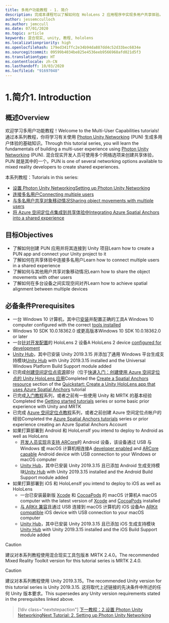 ```yaml
---
title: 多用户功能教程 - 1. 简介
description: 完成本课程可以了解如何在 HoloLens 2 应用程序中实现多用户共享体验。
author: jessemcculloch
ms.author: jemccull
ms.date: 07/01/2020
ms.topic: article
keywords: 混合现实, unity, 教程, hololens
ms.localizationpriority: high
ms.openlocfilehash: 179ed341ffc2e34b94da887dd4c52d33bec6834e
ms.sourcegitcommit: 09599b4034be825e4536eeb9566968afd021d5f3
ms.translationtype: HT
ms.contentlocale: zh-CN
ms.lasthandoff: 10/03/2020
ms.locfileid: "91697048"
---
```

# <a name="1-introduction"></a><span data-ttu-id="89e1e-105">1.简介</span><span class="sxs-lookup"><span data-stu-id="89e1e-105">1. Introduction</span></span>

## <a name="overview"></a><span data-ttu-id="89e1e-106">概述</span><span class="sxs-lookup"><span data-stu-id="89e1e-106">Overview</span></span>

<span data-ttu-id="89e1e-107">欢迎学习多用户功能教程！</span><span class="sxs-lookup"><span data-stu-id="89e1e-107">Welcome to the Multi-User Capabilities tutorials!</span></span> <span data-ttu-id="89e1e-108">通过本系列教程，你将学习有关使用 <a href="https://www.photonengine.com/PUN" target="_blank">Photon Unity Networking</a> (PUN) 生成多用户体验的基础知识。</span><span class="sxs-lookup"><span data-stu-id="89e1e-108">Through this tutorial series, you will learn the fundamentals of building a multi-user experience using <a href="https://www.photonengine.com/PUN" target="_blank">Photon Unity Networking</a> (PUN).</span></span> <span data-ttu-id="89e1e-109">混合现实开发人员可使用多个网络选项来创建共享体验，PUN 就是其中的一个。</span><span class="sxs-lookup"><span data-stu-id="89e1e-109">PUN is one of several networking options available to mixed reality developers to create shared experiences.</span></span>

<span data-ttu-id="89e1e-110">本系列教程：</span><span class="sxs-lookup"><span data-stu-id="89e1e-110">Tutorials in this series:</span></span>

* [<span data-ttu-id="89e1e-111">设置 Photon Unity Networking</span><span class="sxs-lookup"><span data-stu-id="89e1e-111">Setting up Photon Unity Networking</span></span>](mr-learning-sharing-02.md)
* [<span data-ttu-id="89e1e-112">连接多名用户</span><span class="sxs-lookup"><span data-stu-id="89e1e-112">Connecting multiple users</span></span>](mr-learning-sharing-03.md)
* [<span data-ttu-id="89e1e-113">与多名用户共享对象移动情况</span><span class="sxs-lookup"><span data-stu-id="89e1e-113">Sharing object movements with multiple users</span></span>](mr-learning-sharing-04.md)
* [<span data-ttu-id="89e1e-114">将 Azure 空间定位点集成到共享体验中</span><span class="sxs-lookup"><span data-stu-id="89e1e-114">Integrating Azure Spatial Anchors into a shared experience</span></span>](mr-learning-sharing-05.md)

## <a name="objectives"></a><span data-ttu-id="89e1e-115">目标</span><span class="sxs-lookup"><span data-stu-id="89e1e-115">Objectives</span></span>

* <span data-ttu-id="89e1e-116">了解如何创建 PUN 应用并将其连接到 Unity 项目</span><span class="sxs-lookup"><span data-stu-id="89e1e-116">Learn how to create a PUN app and connect your Unity project to it</span></span>
* <span data-ttu-id="89e1e-117">了解如何在共享体验中连接多名用户</span><span class="sxs-lookup"><span data-stu-id="89e1e-117">Learn how to connect multiple users in a shared experience</span></span>
* <span data-ttu-id="89e1e-118">了解如何与其他用户共享对象移动情况</span><span class="sxs-lookup"><span data-stu-id="89e1e-118">Learn how to share the object movements with other users</span></span>
* <span data-ttu-id="89e1e-119">了解如何在多台设备之间实现空间对齐</span><span class="sxs-lookup"><span data-stu-id="89e1e-119">Learn how to achieve spatial alignment between multiple devices</span></span>

## <a name="prerequisites"></a><span data-ttu-id="89e1e-120">必备条件</span><span class="sxs-lookup"><span data-stu-id="89e1e-120">Prerequisites</span></span>

* <span data-ttu-id="89e1e-121">一台 Windows 10 计算机，其中已[安装](../../install-the-tools.md)并配置正确的工具</span><span class="sxs-lookup"><span data-stu-id="89e1e-121">A Windows 10 computer configured with the correct [tools installed](../../install-the-tools.md)</span></span>
* <span data-ttu-id="89e1e-122">Windows 10 SDK 10.0.18362.0 或更高版本</span><span class="sxs-lookup"><span data-stu-id="89e1e-122">Windows 10 SDK 10.0.18362.0 or later</span></span>
* <span data-ttu-id="89e1e-123">一台[针对开发配置](../../platform-capabilities-and-apis/using-visual-studio.md#enabling-developer-mode)的 HoloLens 2 设备</span><span class="sxs-lookup"><span data-stu-id="89e1e-123">A HoloLens 2 device [configured for development](../../platform-capabilities-and-apis/using-visual-studio.md#enabling-developer-mode)</span></span>
* <span data-ttu-id="89e1e-124"><a href="https://docs.unity3d.com/Manual/GettingStartedInstallingHub.html" target="_blank">Unity Hub</a>，其中已安装 Unity 2019.3.15 并添加了通用 Windows 平台生成支持模块</span><span class="sxs-lookup"><span data-stu-id="89e1e-124"><a href="https://docs.unity3d.com/Manual/GettingStartedInstallingHub.html" target="_blank">Unity Hub</a> with Unity 2019.3.15 installed and the Universal Windows Platform Build Support module added</span></span>
* <span data-ttu-id="89e1e-125">已完成[创建空间定位点资源](https://docs.microsoft.com/azure/spatial-anchors/quickstarts/get-started-unity-hololens#create-a-spatial-anchors-resource)部分（位于[快速入门：创建使用 Azure 空间定位点的 Unity HoloLens 应用](https://docs.microsoft.com/azure/spatial-anchors/quickstarts/get-started-unity-hololens)</span><span class="sxs-lookup"><span data-stu-id="89e1e-125">Completed the [Create a Spatial Anchors resource](https://docs.microsoft.com/azure/spatial-anchors/quickstarts/get-started-unity-hololens#create-a-spatial-anchors-resource) section of the [Quickstart: Create a Unity HoloLens app that uses Azure Spatial Anchors](https://docs.microsoft.com/azure/spatial-anchors/quickstarts/get-started-unity-hololens) tutorial</span></span>
* <span data-ttu-id="89e1e-126">已完成[入门教程](mr-learning-base-01.md)系列，或者之前有一些使用 Unity 和 MRTK 的基本经验</span><span class="sxs-lookup"><span data-stu-id="89e1e-126">Completed the [Getting started tutorials](mr-learning-base-01.md) series or some basic prior experience with Unity and MRTK</span></span>
* <span data-ttu-id="89e1e-127">已完成 [Azure 空间定位点教程](mr-learning-asa-01.md)系列，或者之前创建 Azure 空间定位点帐户的经验</span><span class="sxs-lookup"><span data-stu-id="89e1e-127">Completed the [Azure Spatial Anchors tutorials](mr-learning-asa-01.md) series or prior experience creating an Azure Spatial Anchors Account</span></span>
* <span data-ttu-id="89e1e-128">如果打算部署到 Android 和 HoloLens</span><span class="sxs-lookup"><span data-stu-id="89e1e-128">If you intend to deploy to Android as well as HoloLens</span></span>
  * <span data-ttu-id="89e1e-129"><a href="https://developer.android.com/studio/debug/dev-options" target="_blank">开发人员实现</a>且<a href="https://developers.google.com/ar/discover/supported-devices" target="_blank">支持 ARCore</a>的 Android 设备，该设备通过 USB 与 Windows 或 macOS 计算机相连接</span><span class="sxs-lookup"><span data-stu-id="89e1e-129">A <a href="https://developer.android.com/studio/debug/dev-options" target="_blank">developer enabled</a> and <a href="https://developers.google.com/ar/discover/supported-devices" target="_blank">ARCore capable</a> Android device with USB connection to your Windows or macOS computer</span></span>
  * <span data-ttu-id="89e1e-130"><a href="https://docs.unity3d.com/Manual/GettingStartedInstallingHub.html" target="_blank">Unity Hub</a>，其中已安装 Unity 2019.3.15 且已添加 Android 生成支持模块</span><span class="sxs-lookup"><span data-stu-id="89e1e-130"><a href="https://docs.unity3d.com/Manual/GettingStartedInstallingHub.html" target="_blank">Unity Hub</a> with Unity 2019.3.15 installed and the Android Build Support module added</span></span>
* <span data-ttu-id="89e1e-131">如果打算部署到 iOS 和 HoloLens</span><span class="sxs-lookup"><span data-stu-id="89e1e-131">If you intend to deploy to iOS as well as HoloLens</span></span>
  * <span data-ttu-id="89e1e-132">一台已安装最新版 <a href="https://geo.itunes.apple.com/us/app/xcode/id497799835?mt=12" target="_blank">Xcode</a> 和 <a href="https://cocoapods.org" target="_blank">CocoaPods</a> 的 macOS 计算机</span><span class="sxs-lookup"><span data-stu-id="89e1e-132">A macOS computer with the latest version of <a href="https://geo.itunes.apple.com/us/app/xcode/id497799835?mt=12" target="_blank">Xcode</a> and <a href="https://cocoapods.org" target="_blank">CocoaPods</a> installed</span></span>
  * <span data-ttu-id="89e1e-133"><a href="https://developer.apple.com/documentation/arkit/verifying_device_support_and_user_permission" target="_blank">与 ARKit 兼容</a>且通过 USB 连接到 macOS 计算机的 iOS 设备</span><span class="sxs-lookup"><span data-stu-id="89e1e-133">An <a href="https://developer.apple.com/documentation/arkit/verifying_device_support_and_user_permission" target="_blank">ARKit compatible</a> iOS device with USB connection to your macOS computer</span></span>
  * <span data-ttu-id="89e1e-134"><a href="https://docs.unity3d.com/Manual/GettingStartedInstallingHub.html" target="_blank">Unity Hub</a>，其中已安装 Unity 2019.3.15 且已添加 iOS 生成支持模块</span><span class="sxs-lookup"><span data-stu-id="89e1e-134"><a href="https://docs.unity3d.com/Manual/GettingStartedInstallingHub.html" target="_blank">Unity Hub</a> with Unity 2019.3.15 installed and the iOS Build Support module added</span></span>

> [!CAUTION]
> <span data-ttu-id="89e1e-135">建议对本系列教程使用混合现实工具包版本 MRTK 2.4.0。</span><span class="sxs-lookup"><span data-stu-id="89e1e-135">The recommended Mixed Reality Toolkit version for this tutorial series is MRTK 2.4.0.</span></span>

> [!CAUTION]
> <span data-ttu-id="89e1e-136">建议对本系列教程使用 Unity 2019.3.15。</span><span class="sxs-lookup"><span data-stu-id="89e1e-136">The recommended Unity version for this tutorial series is Unity 2019.3.15.</span></span> <span data-ttu-id="89e1e-137">这将取代上述链接的先决条件中所述的任何 Unity 版本要求。</span><span class="sxs-lookup"><span data-stu-id="89e1e-137">This supersedes any Unity version requirements stated in the prerequisites linked above.</span></span>

> [!div class="nextstepaction"]
> [<span data-ttu-id="89e1e-138">下一教程：2.设置 Photon Unity Networking</span><span class="sxs-lookup"><span data-stu-id="89e1e-138">Next Tutorial: 2. Setting up Photon Unity Networking</span></span>](mr-learning-sharing-02.md)
